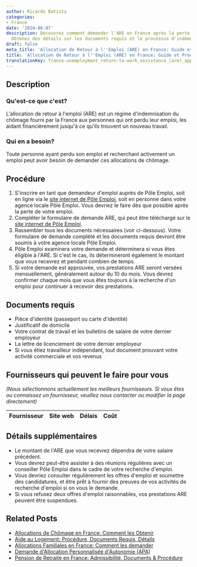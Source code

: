 ```yaml
---
author: Ricardo Batista
categories:
- France
date: '2024-06-07'
description: Découvrez comment demander l'ARE en France après la perte de votre emploi.
  Obtenez des détails sur les documents requis et le processus d'indemnisation.
draft: false
meta_title: 'Allocation de Retour à l''Emploi (ARE) en France: Guide et Procédure'
title: 'Allocation de Retour à l''Emploi (ARE) en France: Guide et Procédure'
translationKey: france-unemployment_return-to-work_assistance_(are)_application
---
```


## Description
### Qu'est-ce que c'est?
L'allocation de retour à l'emploi (ARE) est un régime d'indemnisation du chômage fourni par la France aux personnes qui ont perdu leur emploi, les aidant financièrement jusqu'à ce qu'ils trouvent un nouveau travail.

### Qui en a besoin?
Toute personne ayant perdu son emploi et recherchant activement un emploi peut avoir besoin de demander ces allocations de chômage.

## Procédure

1. S'inscrire en tant que demandeur d'emploi auprès de Pôle Emploi, soit en ligne via le [site internet de Pôle Emploi](https://www.pole-emploi.fr/), soit en personne dans votre agence locale Pôle Emploi. Vous devriez le faire dès que possible après la perte de votre emploi.
2. Compléter le formulaire de demande ARE, qui peut être téléchargé sur le [site internet de Pôle Emploi](https://www.pole-emploi.fr/).
3. Rassembler tous les documents nécessaires (voir ci-dessous). Votre formulaire de demande complété et les documents requis devront être soumis à votre agence locale Pôle Emploi.
4. Pôle Emploi examinera votre demande et déterminera si vous êtes éligible à l'ARE. Si c'est le cas, ils détermineront également le montant que vous recevrez et pendant combien de temps.
5. Si votre demande est approuvée, vos prestations ARE seront versées mensuellement, généralement autour du 10 du mois. Vous devrez confirmer chaque mois que vous êtes toujours à la recherche d'un emploi pour continuer à recevoir des prestations.

## Documents requis

- Pièce d'identité (passeport ou carte d'identité)
- Justificatif de domicile
- Votre contrat de travail et les bulletins de salaire de votre dernier employeur
- La lettre de licenciement de votre dernier employeur
- Si vous étiez travailleur indépendant, tout document prouvant votre activité commerciale et vos revenus

## Fournisseurs qui peuvent le faire pour vous

_(Nous sélectionnons actuellement les meilleurs fournisseurs. Si vous êtes ou connaissez un fournisseur, veuillez nous contacter ou modifier la page directement)_

| Fournisseur     |     Site web    |     Délais       |       Coût       |
| --------------- | --------------- |  :-------------: | :-------------: |

## Détails supplémentaires
- Le montant de l'ARE que vous recevrez dépendra de votre salaire précédent.
- Vous devrez peut-être assister à des réunions régulières avec un conseiller Pôle Emploi dans le cadre de votre recherche d'emploi.
- Vous devriez consulter régulièrement les offres d'emploi et soumettre des candidatures, et être prêt à fournir des preuves de vos activités de recherche d'emploi si on vous le demande.
- Si vous refusez deux offres d'emploi raisonnables, vos prestations ARE peuvent être suspendues.


## Related Posts

- [Allocations de Chômage en France: Comment les Obtenir](https://tramitit.com/fr/guides/france/demande_dallocation_chomage/)
- [Aide au Logement: Procédure, Documents Requis, Détails](https://tramitit.com/fr/guides/france/demande_daide_au_logement/)
- [Allocations Familiales en France: Comment les demander](https://tramitit.com/fr/guides/france/demande_dallocation_familiale/)
- [Demande d'Allocation Personnalisée d'Autonomie (APA)](https://tramitit.com/fr/guides/france/demande_dapa_(allocation_personnalisee_dautonomie)/)
- [Pension de Retraite en France: Admissibilité, Documents & Procédure](https://tramitit.com/fr/guides/france/demande_de_pension_de_retraite/)